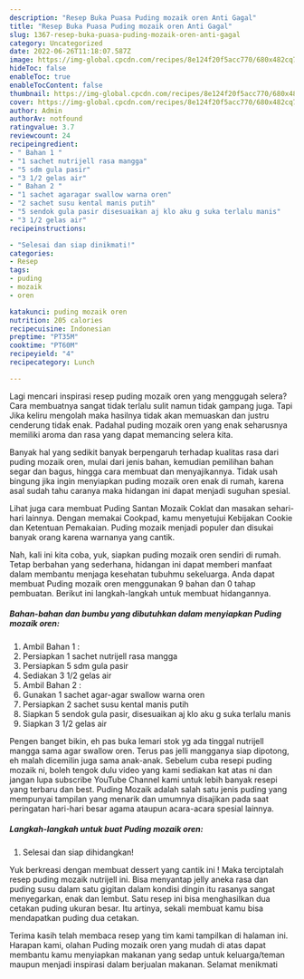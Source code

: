 ```yaml
---
description: "Resep Buka Puasa Puding mozaik oren Anti Gagal"
title: "Resep Buka Puasa Puding mozaik oren Anti Gagal"
slug: 1367-resep-buka-puasa-puding-mozaik-oren-anti-gagal
category: Uncategorized
date: 2022-06-26T11:18:07.587Z
image: https://img-global.cpcdn.com/recipes/8e124f20f5acc770/680x482cq70/puding-mozaik-oren-foto-resep-utama.jpg
hideToc: false
enableToc: true
enableTocContent: false
thumbnail: https://img-global.cpcdn.com/recipes/8e124f20f5acc770/680x482cq70/puding-mozaik-oren-foto-resep-utama.jpg
cover: https://img-global.cpcdn.com/recipes/8e124f20f5acc770/680x482cq70/puding-mozaik-oren-foto-resep-utama.jpg
author: Admin
authorAv: notfound
ratingvalue: 3.7
reviewcount: 24
recipeingredient:
- " Bahan 1 "
- "1 sachet nutrijell rasa mangga"
- "5 sdm gula pasir"
- "3 1/2 gelas air"
- " Bahan 2 "
- "1 sachet agaragar swallow warna oren"
- "2 sachet susu kental manis putih"
- "5 sendok gula pasir disesuaikan aj klo aku g suka terlalu manis"
- "3 1/2 gelas air"
recipeinstructions:

- "Selesai dan siap dinikmati!"
categories:
- Resep
tags:
- puding
- mozaik
- oren

katakunci: puding mozaik oren 
nutrition: 205 calories
recipecuisine: Indonesian
preptime: "PT35M"
cooktime: "PT60M"
recipeyield: "4"
recipecategory: Lunch

---
```



Lagi mencari inspirasi resep puding mozaik oren yang menggugah selera? Cara membuatnya sangat tidak terlalu sulit namun tidak gampang juga. Tapi Jika keliru mengolah maka hasilnya tidak akan memuaskan dan justru cenderung tidak enak. Padahal puding mozaik oren yang enak seharusnya memiliki aroma dan rasa yang dapat memancing selera kita.


Banyak hal yang sedikit banyak berpengaruh terhadap kualitas rasa dari puding mozaik oren, mulai dari jenis bahan, kemudian pemilihan bahan segar dan bagus, hingga cara membuat dan menyajikannya. Tidak usah bingung jika ingin menyiapkan puding mozaik oren enak di rumah, karena asal sudah tahu caranya maka hidangan ini dapat menjadi suguhan spesial.

Lihat juga cara membuat Puding Santan Mozaik Coklat dan masakan sehari-hari lainnya. Dengan memakai Cookpad, kamu menyetujui Kebijakan Cookie dan Ketentuan Pemakaian. Puding mozaik menjadi populer dan disukai banyak orang karena warnanya yang cantik.


Nah, kali ini kita coba, yuk, siapkan puding mozaik oren sendiri di rumah. Tetap berbahan yang sederhana, hidangan ini dapat memberi manfaat dalam membantu menjaga kesehatan tubuhmu sekeluarga. Anda dapat membuat Puding mozaik oren menggunakan 9 bahan dan 0 tahap pembuatan. Berikut ini langkah-langkah untuk membuat hidangannya.

<!--inarticleads1-->

##### Bahan-bahan dan bumbu yang dibutuhkan dalam menyiapkan Puding mozaik oren:

1. Ambil  Bahan 1 :
1. Persiapkan 1 sachet nutrijell rasa mangga
1. Persiapkan 5 sdm gula pasir
1. Sediakan 3 1/2 gelas air
1. Ambil  Bahan 2 :
1. Gunakan 1 sachet agar-agar swallow warna oren
1. Persiapkan 2 sachet susu kental manis putih
1. Siapkan 5 sendok gula pasir, disesuaikan aj klo aku g suka terlalu manis
1. Siapkan 3 1/2 gelas air


Pengen banget bikin, eh pas buka lemari stok yg ada tinggal nutrijell mangga sama agar swallow oren. Terus pas jelli mangganya siap dipotong, eh malah dicemilin juga sama anak-anak. Sebelum cuba resepi puding mozaik ni, boleh tengok dulu video yang kami sediakan kat atas ni dan jangan lupa subscribe YouTube Channel kami untuk lebih banyak resepi yang terbaru dan best. Puding Mozaik adalah salah satu jenis puding yang mempunyai tampilan yang menarik dan umumnya disajikan pada saat peringatan hari-hari besar agama ataupun acara-acara spesial lainnya. 

<!--inarticleads2-->

##### Langkah-langkah untuk buat Puding mozaik oren:


1. Selesai dan siap dihidangkan!

Yuk berkreasi dengan membuat dessert yang cantik ini ! Maka terciptalah resep puding mozaik nutrijell ini. Bisa menyantap jelly aneka rasa dan puding susu dalam satu gigitan dalam kondisi dingin itu rasanya sangat menyegarkan, enak dan lembut. Satu resep ini bisa menghasilkan dua cetakan puding ukuran besar. Itu artinya, sekali membuat kamu bisa mendapatkan puding dua cetakan. 

Terima kasih telah membaca resep yang tim kami tampilkan di halaman ini. Harapan kami, olahan Puding mozaik oren yang mudah di atas dapat membantu kamu menyiapkan makanan yang sedap untuk keluarga/teman maupun menjadi inspirasi dalam berjualan makanan. Selamat menikmati

